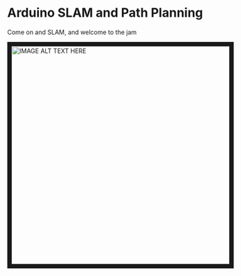 # Arduino SLAM and Path Planning
Come on and SLAM, and welcome to the jam

<a href="http://www.youtube.com/watch?feature=player_embedded&v=J9FImc2LOr8
" target="_blank"><img src="http://img.youtube.com/vi/J9FImc2LOr8/0.jpg" 
alt="IMAGE ALT TEXT HERE" width="500" height="500" border="10" /></a>
